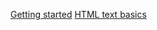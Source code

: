 [Getting started](https://developer.mozilla.org/en-US/docs/Learn/Getting_started_with_the_web/HTML_basics)
[HTML text basics](https://developer.mozilla.org/en-US/docs/Learn/HTML/Introduction_to_HTML/Test_your_skills:_HTML_text_basics)
